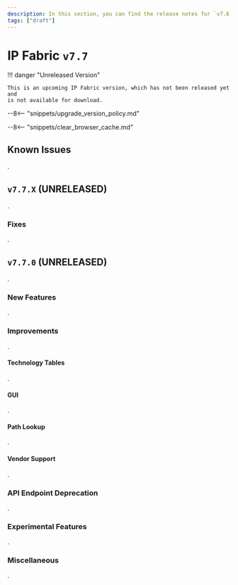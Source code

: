 ```yaml
---
description: In this section, you can find the release notes for `v7.6` releases.
tags: ["draft"]
---
```


# IP Fabric `v7.7`

!!! danger "Unreleased Version"

    This is an upcoming IP Fabric version, which has not been released yet and
    is not available for download.

--8<-- "snippets/upgrade_version_policy.md"

--8<-- "snippets/clear_browser_cache.md"

## Known Issues

.

## `v7.7.X` (UNRELEASED)

.

### Fixes

.

## `v7.7.0` (UNRELEASED)

.

### New Features

.

### Improvements

.

#### Technology Tables

.

#### GUI

.

#### Path Lookup

.

#### Vendor Support

.

### API Endpoint Deprecation

.

### Experimental Features

.

### Miscellaneous

.

